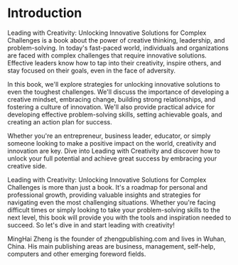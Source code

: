 # Introduction

Leading with Creativity: Unlocking Innovative Solutions for Complex Challenges is a book about the power of creative thinking, leadership, and problem-solving. In today's fast-paced world, individuals and organizations are faced with complex challenges that require innovative solutions. Effective leaders know how to tap into their creativity, inspire others, and stay focused on their goals, even in the face of adversity.

In this book, we'll explore strategies for unlocking innovative solutions to even the toughest challenges. We'll discuss the importance of developing a creative mindset, embracing change, building strong relationships, and fostering a culture of innovation. We'll also provide practical advice for developing effective problem-solving skills, setting achievable goals, and creating an action plan for success.

Whether you're an entrepreneur, business leader, educator, or simply someone looking to make a positive impact on the world, creativity and innovation are key. Dive into Leading with Creativity and discover how to unlock your full potential and achieve great success by embracing your creative side.

Leading with Creativity: Unlocking Innovative Solutions for Complex Challenges is more than just a book. It's a roadmap for personal and professional growth, providing valuable insights and strategies for navigating even the most challenging situations. Whether you're facing difficult times or simply looking to take your problem-solving skills to the next level, this book will provide you with the tools and inspiration needed to succeed. So let's dive in and start leading with creativity!


MingHai Zheng is the founder of zhengpublishing.com and lives in Wuhan, China. His main publishing areas are business, management, self-help, computers and other emerging foreword fields.
